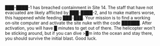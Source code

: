 ███-████-1 has breached containment in Site 14. The staff that have not evacuated are likely afflicted by ███-████-2, and to make matters worse, this happened while feeding ███-███. Your mission is to find a working on-site computer and activate the site nuke with the code ██████. After activation, you will have █ minutes to get out of there. The helicopter won't be sticking around, but if you can dive >█m into the ocean and stay there, you should survive the initial blast. Good luck.

